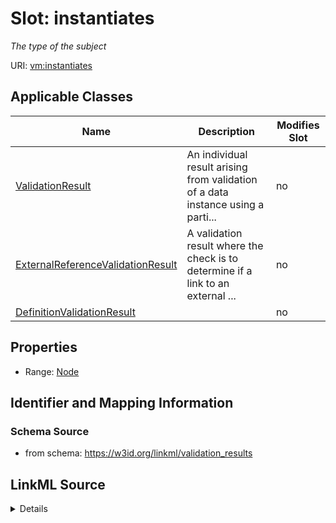 

# Slot: instantiates


_The type of the subject_



URI: [vm:instantiates](https://w3id.org/linkml/validation-model/instantiates)



<!-- no inheritance hierarchy -->





## Applicable Classes

| Name | Description | Modifies Slot |
| --- | --- | --- |
| [ValidationResult](ValidationResult.md) | An individual result arising from validation of a data instance using a parti... |  no  |
| [ExternalReferenceValidationResult](ExternalReferenceValidationResult.md) | A validation result where the check is to determine if a link to an external ... |  no  |
| [DefinitionValidationResult](DefinitionValidationResult.md) |  |  no  |







## Properties

* Range: [Node](Node.md)





## Identifier and Mapping Information







### Schema Source


* from schema: https://w3id.org/linkml/validation_results




## LinkML Source

<details>
```yaml
name: instantiates
description: The type of the subject
from_schema: https://w3id.org/linkml/validation_results
exact_mappings:
- sh:sourceShape
rank: 1000
alias: instantiates
domain_of:
- ValidationResult
range: Node

```
</details>